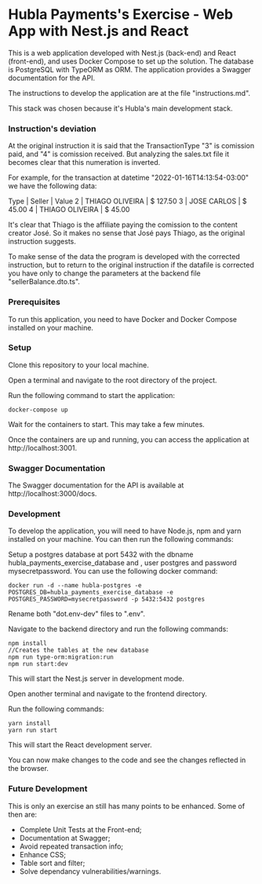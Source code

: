 # Hubla Payments's Exercise - Web App with Nest.js and React
This is a web application developed with Nest.js (back-end) and React (front-end), and uses Docker Compose to set up the solution. The database is PostgreSQL with TypeORM as ORM. The application provides a Swagger documentation for the API.

The instructions to develop the application are at the file "instructions.md".

This stack was chosen because it's Hubla's main development stack.

### Instruction's deviation
At the original instruction it is said that the TransactionType "3" is comission paid, and "4" is comission received. But analyzing the sales.txt file it becomes clear that this numeration is inverted.

For example, for the transaction at datetime "2022-01-16T14:13:54-03:00" we have the following data:

Type | Seller | Value 
2 | THIAGO OLIVEIRA | $ 127.50 
3 | JOSE CARLOS | $ 45.00
4 | THIAGO OLIVEIRA | $ 45.00

It's clear that Thiago is the affiliate paying the comission to the content creator José. So it makes no sense that José pays Thiago, as the original instruction suggests.

To make sense of the data the program is developed with the corrected instruction, but to return to the original instruction if the datafile is corrected you have only to change the parameters at the backend file "sellerBalance.dto.ts".

### Prerequisites
To run this application, you need to have Docker and Docker Compose installed on your machine.

### Setup
Clone this repository to your local machine.

Open a terminal and navigate to the root directory of the project.

Run the following command to start the application:

```
docker-compose up
```

Wait for the containers to start. This may take a few minutes.

Once the containers are up and running, you can access the application at http://localhost:3001.

### Swagger Documentation
The Swagger documentation for the API is available at http://localhost:3000/docs.

### Development
To develop the application, you will need to have Node.js, npm and yarn installed on your machine. You can then run the following commands:

Setup a postgres database at port 5432 with the dbname hubla_payments_exercise_database and , user postgres and password mysecretpassword. You can use the following docker command:

```
docker run -d --name hubla-postgres -e POSTGRES_DB=hubla_payments_exercise_database -e POSTGRES_PASSWORD=mysecretpassword -p 5432:5432 postgres
```

Rename both "dot.env-dev" files to ".env".

Navigate to the backend directory and run the following commands:

```
npm install
//Creates the tables at the new database
npm run type-orm:migration:run
npm run start:dev
```
This will start the Nest.js server in development mode.

Open another terminal and navigate to the frontend directory.

Run the following commands:

```
yarn install
yarn run start
```
This will start the React development server.

You can now make changes to the code and see the changes reflected in the browser.

### Future Development
This is only an exercise an still has many points to be enhanced. Some of then are:

- Complete Unit Tests at the Front-end;
- Documentation at Swagger;
- Avoid repeated transaction info;
- Enhance CSS;
- Table sort and filter;
- Solve dependancy vulnerabilities/warnings.